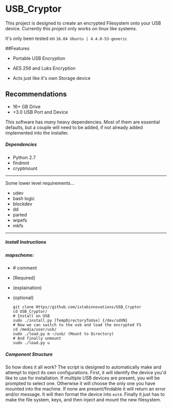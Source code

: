 # USB_Cryptor
This project is designed to create an encrypted Filesystem onto your USB device.
Currently this project only works on linux like systems.

It's only been tested on `16.04 Ubuntu | 4.4.0-53-generic`


##Features 

  - Portable USB Encryption
  
  - AES 256 and Luks Encryption

  - Acts just like it's own Storage device


## Recommendations

  - 16+ GB Drive
  - +3.0 USB Port and Device
  

This software has *many* heavy dependencies. Most of them are essential defaults, but a couple will need to be added, if not already added implemented into the installer.


##### Dependencies

  - Python 2.7
  - findmnt
  - cryptmount
  
  ---
Some lower level requirements...

  - udev
  - bash logic
  - blockdev
  - dd
  - parted
  - wipefs
  - mkfs

  ---
  
##### Install Instructions
##### mapscheme:
  
  - \# comment
  - [Required]
  - (explaination)
  - {optional}


    

        git clone Https//github.com/ixtabinnovations/USB_Cryptor
        cd USB_Cryptor/
        # Install on USB
        sudo ./install.py [TempDirectoryToUse] {/dev/sdXN}
        # Now we can switch to the usb and load the encrypted FS
        cd /media/user/usb/
        sudo ./load.py m ~/usb/ (Mount to Directory)
        # And finally unmount
        sudo ./load.py u
    
##### Component Structure
So how does it all work? The script is designed to automatically make and attempt to inject its own configurations. First, it will identify the device you'd like to use for installation. If multiple USB devices are present, you will be prompted to select one. Otherwise it will choose the only one you have mounted into the machine. If none are present/findable it will return an error and/or message. It will then format the device into `ext4`. Finally it just has to make the file system, keys, and then inject and mount the new filesystem.

